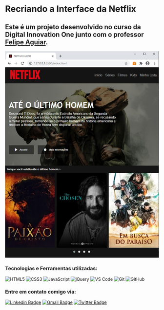 # Recriando a Interface da Netflix

## Este é um projeto desenvolvido no curso da Digital Innovation One junto com o professor [Felipe Aguiar](https://github.com/felipeAguiarCode).


![Interface da Netflix](img/Tela.jpg)

### Tecnologias e Ferramentas utilizadas:

![HTML5](https://img.shields.io/badge/-HTML5-%23E44D27?style=flat-square&logo=html5&logoColor=ffffff)
![CSS3](https://img.shields.io/badge/-CSS3-%231572B6?style=flat-square&logo=css3)
![JavaScript](https://img.shields.io/badge/-JavaScript-%23F7DF1C?style=flat-square&logo=javascript&logoColor=000000&labelColor=%23F7DF1C&color=%23FFCE5A)
![jQuery](https://img.shields.io/badge/-jQuery-222222?style=flat&logo=jQuery&logoColor=0769AD)
![VS Code](http://img.shields.io/badge/-VS%20Code-007ACC?style=flat-square&logo=visual-studio-code&logoColor=ffffff)
![Git](https://img.shields.io/badge/-Git-%23F05032?style=flat-square&logo=git&logoColor=%23ffffff)
![GitHub](https://img.shields.io/badge/-GitHub-181717?style=flat-square&logo=github)

### Entre em contato comigo via:

[![Linkedin Badge](https://img.shields.io/badge/-LinkedIn-blue?style=flat-square&logo=Linkedin&logoColor=white&link=https://www.linkedin.com/in/thalitac%C3%A9li/)](https://www.linkedin.com/in/thalitac%C3%A9li/) 
[![Gmail Badge](https://img.shields.io/badge/-Gmail-c14438?style=flat-square&logo=Gmail&logoColor=white&link=mailto:thalitaceli@gmail.com)](mailto:thalitaceli@gmail.com)
[![Twitter Badge](https://img.shields.io/badge/-Thalitaceli-1ca0f1?style=flat-square&logo=twitter&logoColor=white&link=https://twitter.com/ThalitaCeli)](https://twitter.com/ThalitaCeli)